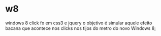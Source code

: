 w8
==

windows 8 click fx em css3 e jquery
o objetivo é simular aquele efeito bacana que acontece nos clicks nos tijos do metro do novo Windows 8;